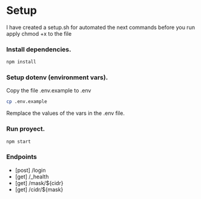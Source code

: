 # Setup
I have created a setup.sh for automated the next commands
before you run apply chmod +x to the file
### Install dependencies.
```bash
npm install
```
### Setup dotenv (environment vars).
Copy the file .env.example to .env
```bash
cp .env.example
```
Remplace the values of the vars in the .env file.

### Run proyect.
```bash
npm start
```

### Endpoints
- [post] /login
- [get] /_health
- [get] /mask/${cidr}
- [get] /cidr/${mask}
